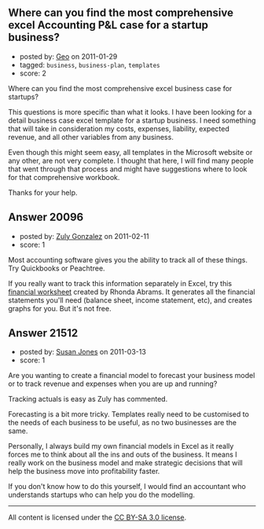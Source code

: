 ## Where can you find the most comprehensive excel Accounting P&L case for a startup business?

- posted by: [Geo](https://stackexchange.com/users/-1/6602-geo) on 2011-01-29
- tagged: `business`, `business-plan`, `templates`
- score: 2

Where can you find the most comprehensive excel business case for startups?

This questions is more specific than what it looks.  I have been looking for a detail business case excel template for a startup business.  I need something that will take in consideration my costs, expenses, liability, expected revenue, and all other variables from any business.  

Even though this might seem easy, all templates in the Microsoft website or any other, are not very complete.  I thought that here, I will find many people that went through that process and might have suggestions where to look for that comprehensive workbook.

Thanks for your help.


## Answer 20096

- posted by: [Zuly Gonzalez](https://stackexchange.com/users/-1/2692-zuly-gonzalez) on 2011-02-11
- score: 1

<p>Most accounting software gives you the ability to track all of these things. Try Quickbooks or Peachtree.</p>

<p>If you really want to track this information separately in Excel, try this <a href="http://www.planningshop.com/products/elecWorksheets.asp" rel="nofollow">financial worksheet</a> created by Rhonda Abrams. It generates all the financial statements you'll need (balance sheet, income statement, etc), and creates graphs for you. But it's not free.</p>



## Answer 21512

- posted by: [Susan Jones](https://stackexchange.com/users/-1/2737-susan-jones) on 2011-03-13
- score: 1

Are you wanting to create a financial model to forecast your business model or to track revenue and expenses when  you are up and running?

Tracking actuals is easy as Zuly has commented. 

Forecasting is a bit more tricky. Templates really need to be customised to the needs of each business to be useful, as no two businesses are the same.

Personally, I always build my own financial models in Excel as it really forces me to think about all the ins and outs of the business. It means I really work on the business model and make strategic decisions that will help the business move into profitability faster.

If you don't know how to do this yourself, I would find an accountant who understands startups who can help you do the modelling.



---

All content is licensed under the [CC BY-SA 3.0 license](https://creativecommons.org/licenses/by-sa/3.0/).
